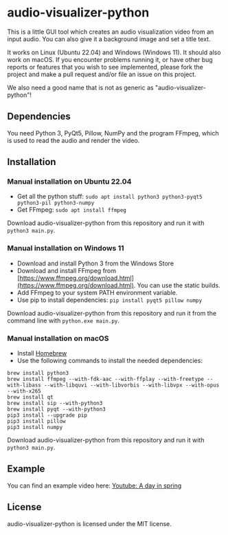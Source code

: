 audio-visualizer-python
=======================

This is a little GUI tool which creates an audio visualization video from an input audio.
You can also give it a background image and set a title text.

It works on Linux (Ubuntu 22.04) and Windows (Windows 11). It should also work on macOS. If you encounter problems running it, or have other bug reports or features that you wish to see implemented, please fork the project and make a pull request and/or file an issue on this project.

We also need a good name that is not as generic as "audio-visualizer-python"!

Dependencies
------------
You need Python 3, PyQt5, Pillow, NumPy and the program FFmpeg, which is used to read the audio and render the video.

Installation
------------
### Manual installation on Ubuntu 22.04
* Get all the python stuff: `sudo apt install python3 python3-pyqt5 python3-pil python3-numpy`
* Get FFmpeg: `sudo apt install ffmpeg`

Download audio-visualizer-python from this repository and run it with `python3 main.py`.

### Manual installation on Windows 11
* Download and install Python 3 from the Windows Store
* Download and install FFmpeg from [https://www.ffmpeg.org/download.html](https://www.ffmpeg.org/download.html). You can use the static builds.
* Add FFmpeg to your system PATH environment variable.
* Use pip to install dependencies: `pip install pyqt5 pillow numpy`

Download audio-visualizer-python from this repository and run it from the command line with `python.exe main.py`.

### Manual installation on macOS

* Install [Homebrew](http://brew.sh/)
* Use the following commands to install the needed dependencies:

```
brew install python3
brew install ffmpeg --with-fdk-aac --with-ffplay --with-freetype --with-libass --with-libquvi --with-libvorbis --with-libvpx --with-opus --with-x265
brew install qt
brew install sip --with-python3
brew install pyqt --with-python3
pip3 install --upgrade pip
pip3 install pillow
pip3 install numpy
```

Download audio-visualizer-python from this repository and run it with `python3 main.py`.

Example
-------
You can find an example video here:
[Youtube: A day in spring](https://www.youtube.com/watch?v=-M3jR1NuJHM)

License
-------
audio-visualizer-python is licensed under the MIT license.
